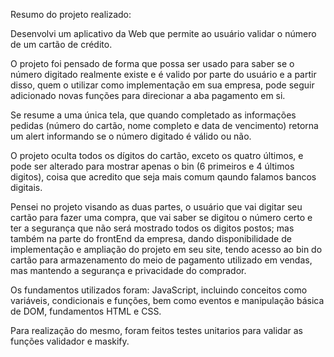 Resumo do projeto realizado:

Desenvolvi um aplicativo da Web que permite ao usuário validar o número de um cartão de crédito. 

O projeto foi pensado de forma que possa ser usado para saber se o número digitado realmente existe e é valido por parte do usuário e a partir disso, quem o utilizar como implementação em sua empresa, pode seguir adicionado novas funções para direcionar a aba pagamento em si. 

Se resume a uma única tela, que quando completado as informações pedidas (número do cartão, nome completo e data de vencimento) retorna um alert informando se o número digitado é válido ou não.

O projeto oculta todos os dígitos do cartão, exceto os quatro últimos, e pode ser alterado para mostrar apenas o bin (6 primeiros e 4 últimos digitos), coisa que acredito que seja mais comum qaundo falamos bancos digitais.


Pensei no projeto visando as duas partes, o usuário que vai digitar seu cartão para fazer uma compra, que vai saber se digitou o número certo e ter a segurança que não será mostrado todos os digitos postos; mas também na parte do frontEnd da empresa, dando disponibilidade de implementação e ampliação do projeto em seu site, tendo acesso ao bin do cartão para armazenamento do meio de pagamento utilizado em vendas, mas mantendo a segurança e privacidade do comprador.


Os fundamentos utilizados foram: JavaScript, incluindo conceitos como variáveis, condicionais e funções,
bem como eventos e manipulação básica de DOM, fundamentos HTML e CSS.

Para realização do mesmo, foram feitos testes unitarios para validar as funções validador e maskify.
















